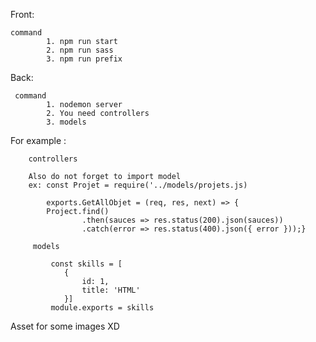 
Front: 

	command
			1. npm run start 
			2. npm run sass
			3. npm run prefix
 
 Back:
 
	 command
			1. nodemon server
			2. You need controllers
			3. models
  
 For example :
  
		controllers 

		Also do not forget to import model 
		ex: const Projet = require('../models/projets.js)

			exports.GetAllObjet = (req, res, next) => {
			Project.find()
					.then(sauces => res.status(200).json(sauces)) 
					.catch(error => res.status(400).json({ error }));}
        
		 models

			 const skills = [
				{
					id: 1,
					title: 'HTML'
				}]
			 module.exports = skills
	 
	 
 Asset for some images XD
